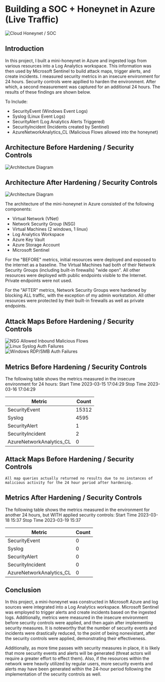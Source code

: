 # Building a SOC + Honeynet in Azure (Live Traffic)
![Cloud Honeynet / SOC](https://i.imgur.com/ZWxe03e.jpg)

## Introduction

In this project, I built a mini-honeynet in Azure and ingested logs from various resources into a Log Analytics workspace. This information was then used by Microsoft Sentinel to build attack maps, trigger alerts, and create incidents. I measured security metrics in an insecure environment for 24 hours. Security controls were appllied to harden the environment. After which, a second measurement was captured for an additional 24 hours. The results of these findings are shown below. 

To Include:

- SecurityEvent (Windows Event Logs)
- Syslog (Linux Event Logs)
- SecurityAlert (Log Analytics Alerts Triggered)
- SecurityIncident (Incidents created by Sentinel)
- AzureNetworkAnalytics_CL (Malicious Flows allowed into the honeynet)

## Architecture Before Hardening / Security Controls
![Architecture Diagram](https://i.imgur.com/aBDwnKb.jpg)

## Architecture After Hardening / Security Controls
![Architecture Diagram](https://i.imgur.com/YQNa9Pp.jpg)

The architecture of the mini-honeynet in Azure consisted of the following components:

- Virtual Network (VNet)
- Network Security Group (NSG)
- Virtual Machines (2 windows, 1 linux)
- Log Analytics Workspace
- Azure Key Vault
- Azure Storage Account
- Microsoft Sentinel

For the "BEFORE" metrics, initial resources were deployed and exposed to the internet as a baseline. The Virtual Machines had both of their Network Security Groups (including built-in firewalls) "wide open". All other resources were deployed with public endpoints visible to the Internet. Private endpoints were not used.

For the "AFTER" metrics, Network Security Groups were hardened by blocking ALL traffic, with the exception of my admin workstation. All other resources were protected by their built-in firewalls as well as private endpoints.

## Attack Maps Before Hardening / Security Controls
![NSG Allowed Inbound Malicious Flows](https://i.imgur.com/1qvswSX.png)<br>
![Linux Syslog Auth Failures](https://i.imgur.com/G1YgZt6.png)<br>
![Windows RDP/SMB Auth Failures](https://i.imgur.com/ESr9Dlv.png)<br>

## Metrics Before Hardening / Security Controls

The following table shows the metrics measured in the insecure environment for 24 hours:
Start Time 2023-03-15 17:04:29
Stop Time 2023-03-16 17:04:29

| Metric                   | Count
| ------------------------ | -----
| SecurityEvent            | 15312
| Syslog                   | 4595
| SecurityAlert            | 1
| SecurityIncident         | 2
| AzureNetworkAnalytics_CL | 0

## Attack Maps Before Hardening / Security Controls

```All map queries actually returned no results due to no instances of malicious activity for the 24 hour period after hardening.```

## Metrics After Hardening / Security Controls

The following table shows the metrics measured in the environment for another 24 hours, but WITH applied security controls:
Start Time 2023-03-18 15:37
Stop Time	2023-03-19 15:37

| Metric                   | Count
| ------------------------ | -----
| SecurityEvent            | 0
| Syslog                   | 0
| SecurityAlert            | 0
| SecurityIncident         | 0
| AzureNetworkAnalytics_CL | 0

## Conclusion

In this project, a mini-honeynet was constructed in Microsoft Azure and log sources were integrated into a Log Analytics workspace. Microsoft Sentinel was employed to trigger alerts and create incidents based on the ingested logs. Additionally, metrics were measured in the insecure environment before security controls were applied, and then again after implementing security measures. It is noteworthy that the number of security events and incidents were drastically reduced, to the point of being nonexistant, after the security controls were applied, demonstrating their effectiveness. 

Additionally, as more time passes with security measures in place, it is likely that more security events and alerts will be generated (threat actors will require a greater effort to effect them). Also, if the resources within the network were heavily utilized by regular users, more security events and alerts may have been generated within the 24-hour period following the implementation of the security controls as well.

